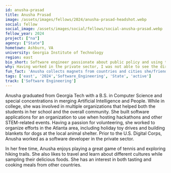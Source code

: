 ```yaml
---
id: anusha-prasad
title: Anusha Prasad 
image: /assets/images/fellows/2024/anusha-prasad-headshot.webp
social: fellow
social_image: /assets/images/social/fellows/social-anusha-prasad.webp
fellow_year: 2024
project: ["na"]
agency: ["State"]
hometown: Ashburn, VA
university: Georgia Institute of Technology
region: east
bio_short: Software engineer passionate about public policy and using technology for social good.
why: Having worked in the private sector, I was not able to see the direct impact of my contributions. Thus, I began looking to transition into the public sector. I think the U.S. Digital Corps provides a great pathway into engaging with technology development more meaningfully. Getting to work with government agencies that are using advanced software for more effective policy/decision making is where I can make the most impact. 
fun_fact: 'Anusha collects magnets from countries and cities she/friends/family have traveled to. She currently has over 50 magnets and an overcrowded fridge.'
tags: ['east', '2024','Software_Engineering', 'State', 'active']
track: ['Software Engineering']
---
```


Anusha graduated from Georgia Tech with a B.S. in Computer Science and special concentrations in merging Artificial Intelligence and People. While in college, she was involved in multiple organizations that helped both the students in her school and the overall community. She built software applications for an organization to use when hosting hackathons and other STEM-related events. Having a passion for volunteering, she worked to organize efforts in the Atlanta area, including holiday toy drives and building blankets for dogs at the local animal shelter. Prior to the U.S. Digital Corps, Anusha worked as a software developer in the private sector. 

In her free time, Anusha enjoys playing a great game of tennis and exploring hiking trails. She also likes to travel and learn about different cultures while sampling their delicious foods. She has an interest in both tasting and cooking meals from other countries.
